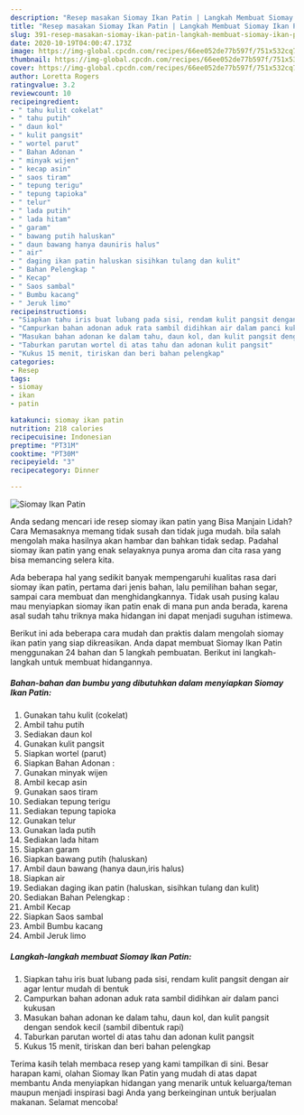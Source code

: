 ```yaml
---
description: "Resep masakan Siomay Ikan Patin | Langkah Membuat Siomay Ikan Patin Yang Enak Dan Lezat"
title: "Resep masakan Siomay Ikan Patin | Langkah Membuat Siomay Ikan Patin Yang Enak Dan Lezat"
slug: 391-resep-masakan-siomay-ikan-patin-langkah-membuat-siomay-ikan-patin-yang-enak-dan-lezat
date: 2020-10-19T04:00:47.173Z
image: https://img-global.cpcdn.com/recipes/66ee052de77b597f/751x532cq70/siomay-ikan-patin-foto-resep-utama.jpg
thumbnail: https://img-global.cpcdn.com/recipes/66ee052de77b597f/751x532cq70/siomay-ikan-patin-foto-resep-utama.jpg
cover: https://img-global.cpcdn.com/recipes/66ee052de77b597f/751x532cq70/siomay-ikan-patin-foto-resep-utama.jpg
author: Loretta Rogers
ratingvalue: 3.2
reviewcount: 10
recipeingredient:
- " tahu kulit cokelat"
- " tahu putih"
- " daun kol"
- " kulit pangsit"
- " wortel parut"
- " Bahan Adonan "
- " minyak wijen"
- " kecap asin"
- " saos tiram"
- " tepung terigu"
- " tepung tapioka"
- " telur"
- " lada putih"
- " lada hitam"
- " garam"
- " bawang putih haluskan"
- " daun bawang hanya dauniris halus"
- " air"
- " daging ikan patin haluskan sisihkan tulang dan kulit"
- " Bahan Pelengkap "
- " Kecap"
- " Saos sambal"
- " Bumbu kacang"
- " Jeruk limo"
recipeinstructions:
- "Siapkan tahu iris buat lubang pada sisi, rendam kulit pangsit dengan air agar lentur mudah di bentuk"
- "Campurkan bahan adonan aduk rata sambil didihkan air dalam panci kukusan"
- "Masukan bahan adonan ke dalam tahu, daun kol, dan kulit pangsit dengan sendok kecil (sambil dibentuk rapi)"
- "Taburkan parutan wortel di atas tahu dan adonan kulit pangsit"
- "Kukus 15 menit, tiriskan dan beri bahan pelengkap"
categories:
- Resep
tags:
- siomay
- ikan
- patin

katakunci: siomay ikan patin 
nutrition: 218 calories
recipecuisine: Indonesian
preptime: "PT31M"
cooktime: "PT30M"
recipeyield: "3"
recipecategory: Dinner

---
```



![Siomay Ikan Patin](https://img-global.cpcdn.com/recipes/66ee052de77b597f/751x532cq70/siomay-ikan-patin-foto-resep-utama.jpg)

Anda sedang mencari ide resep siomay ikan patin yang Bisa Manjain Lidah? Cara Memasaknya memang tidak susah dan tidak juga mudah. bila salah mengolah maka hasilnya akan hambar dan bahkan tidak sedap. Padahal siomay ikan patin yang enak selayaknya punya aroma dan cita rasa yang bisa memancing selera kita.

Ada beberapa hal yang sedikit banyak mempengaruhi kualitas rasa dari siomay ikan patin, pertama dari jenis bahan, lalu pemilihan bahan segar, sampai cara membuat dan menghidangkannya. Tidak usah pusing kalau mau menyiapkan siomay ikan patin enak di mana pun anda berada, karena asal sudah tahu triknya maka hidangan ini dapat menjadi suguhan istimewa.




Berikut ini ada beberapa cara mudah dan praktis dalam mengolah siomay ikan patin yang siap dikreasikan. Anda dapat membuat Siomay Ikan Patin menggunakan 24 bahan dan 5 langkah pembuatan. Berikut ini langkah-langkah untuk membuat hidangannya.

<!--inarticleads1-->

##### Bahan-bahan dan bumbu yang dibutuhkan dalam menyiapkan Siomay Ikan Patin:

1. Gunakan  tahu kulit (cokelat)
1. Ambil  tahu putih
1. Sediakan  daun kol
1. Gunakan  kulit pangsit
1. Siapkan  wortel (parut)
1. Siapkan  Bahan Adonan :
1. Gunakan  minyak wijen
1. Ambil  kecap asin
1. Gunakan  saos tiram
1. Sediakan  tepung terigu
1. Sediakan  tepung tapioka
1. Gunakan  telur
1. Gunakan  lada putih
1. Sediakan  lada hitam
1. Siapkan  garam
1. Siapkan  bawang putih (haluskan)
1. Ambil  daun bawang (hanya daun,iris halus)
1. Siapkan  air
1. Sediakan  daging ikan patin (haluskan, sisihkan tulang dan kulit)
1. Sediakan  Bahan Pelengkap :
1. Ambil  Kecap
1. Siapkan  Saos sambal
1. Ambil  Bumbu kacang
1. Ambil  Jeruk limo




<!--inarticleads2-->

##### Langkah-langkah membuat Siomay Ikan Patin:

1. Siapkan tahu iris buat lubang pada sisi, rendam kulit pangsit dengan air agar lentur mudah di bentuk
1. Campurkan bahan adonan aduk rata sambil didihkan air dalam panci kukusan
1. Masukan bahan adonan ke dalam tahu, daun kol, dan kulit pangsit dengan sendok kecil (sambil dibentuk rapi)
1. Taburkan parutan wortel di atas tahu dan adonan kulit pangsit
1. Kukus 15 menit, tiriskan dan beri bahan pelengkap




Terima kasih telah membaca resep yang kami tampilkan di sini. Besar harapan kami, olahan Siomay Ikan Patin yang mudah di atas dapat membantu Anda menyiapkan hidangan yang menarik untuk keluarga/teman maupun menjadi inspirasi bagi Anda yang berkeinginan untuk berjualan makanan. Selamat mencoba!
